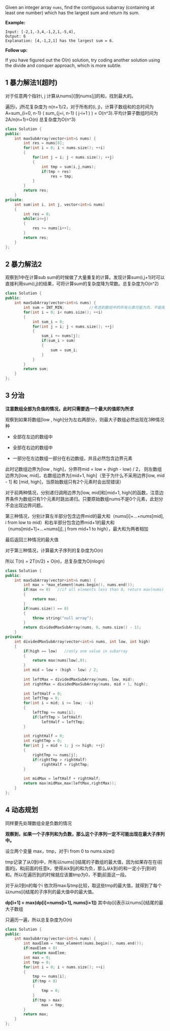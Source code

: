 Given an integer array `nums`, find the contiguous subarray (containing at least one number) which has the largest sum and return its sum.

**Example:**

```
Input: [-2,1,-3,4,-1,2,1,-5,4],
Output: 6
Explanation: [4,-1,2,1] has the largest sum = 6.
```

**Follow up:**

If you have figured out the O(*n*) solution, try coding another solution using the divide and conquer approach, which is more subtle.

## 1 暴力解法1(超时)

对于任意两个指针i, j  计算从nums[i]到nums[j]的和，找到最大的。

遍历i，j所花复杂度为 n(n+1)/2，对于所有的(i, j)，计算子数组和的总时间为A=sum_{i=0, n-1} ( sum_{j=i, n-1} ( j-i+1 ) ) = O(n\^3).平均计算子数组时间为2A/n(n+1)=O(n) 总复杂度为O(n\^3) 

```c++
class Solution {
public:
    int maxSubArray(vector<int>& nums) {
        int res = nums[0];
        for(int i = 0; i < nums.size(); ++i)
        {
            for(int j = i; j < nums.size(); ++j)
            {
                int tmp = sum(i,j,nums);
                if(tmp > res)
                    res = tmp;
            }
        }
        return res;
    }
private:
    int sum(int i, int j, vector<int>& nums)
    {
        int res = 0;
        while(i<=j)
        {
            res += nums[i++];
        }
        return res;
    }
};
```

## 2 暴力解法2

观察到1中在计算sub sum的时候做了大量重复的计算。发现计算sum(i,j+1)时可以直接利用sum(i,j)的结果，可将计算sum的复杂度降为常数。总复杂度为O(n\^2)

```c++
class Solution {
public:
    int maxSubArray(vector<int>& nums) {
        int sum = INT_MIN;           //考虑到数组中的所有元素可能为负，不能用0初始化
        for(int i = 0; i< nums.size(); ++i)
        {
            int sum_i = 0;
            for(int j = i; j < nums.size(); ++j)
            {
                sum_i += nums[j];
                if(sum_i > sum)
                {
                    sum = sum_i;
                }
            }
        }
        return sum;
    }
};
```

## 3 分治

**注意数组全部为负值的情况，此时只需要选一个最大的值即为所求**

观察到如果将数组[low , high]分为左右两部分，则最大子数组必然出现在3种情况种

+ 全部在左边的数组中

+ 全部在右边的数组中

+ 一部分在左边数组一部分在右边数组，并且必然包含边界元素

此时记数组边界为[low , high]，分界符mid = low + (high - low) / 2， 则左数组边界为[low, mid]，右数组边界为[mid+1, high]（至于为什么不采用边界[low, mid - 1] 和 [mid, high]，当原始数组只有2个元素时会出现错误）

对于前两种情况，分别递归调用边界为[low, mid]和[mid+1, high]的函数，注意边界条件为数组只有1个元素时跳出递归。只要原始数组nums不是0个元素，此划分不会出现边界问题。

  第三种情况，分别计算左半部分包含边界mid的最大和（nums[i]+...+nums[mid], i from low to mid）和右半部分包含边界mid+1的最大和（nums[mid+1]+...+nums[j], j from mid+1 to high），最大和为两者相加

最后返回三种情况的最大值

对于第三种情况，计算最大子序列的复杂度为O(n)

所以 T(n) = 2T(n/2) + O(n)，总复杂度为O(nlogn)

```c++
class Solution {
public:
    int maxSubArray(vector<int>& nums) {
        int max = *max_element(nums.begin(), nums.end());
        if(max <= 0)   //if all elements less than 0, return max(nums)
        {
            return max;   
        }
        if(nums.size() == 0)
        {
            throw string("null array");
        }
        return dividedMaxSubArray(nums, 0, nums.size() - 1);
    }
private:
    int dividedMaxSubArray(vector<int>& nums, int low, int high)
    {
        if(high == low)   //only one value in subarray
        {
            return max(nums[low],0);
        }
        int mid = low + (high - low) / 2;
        
        int leftMax = dividedMaxSubArray(nums, low, mid);
        int rightMax = dividedMaxSubArray(nums, mid + 1, high);
        
        int leftHalf = 0;
        int leftTmp = 0;
        for(int i = mid; i >= low; --i)
        {
            leftTmp += nums[i];
            if(leftTmp > leftHalf)
                leftHalf = leftTmp;
        }
        
        int rightHalf = 0;
        int rightTmp = 0;
        for(int j = mid + 1; j <= high; ++j)
        {
            rightTmp += nums[j];
            if(rightTmp > rightHalf)
                rightHalf = rightTmp;
        }
        
        int midMax = leftHalf + rightHalf;
        return max(midMax,max(leftMax,rightMax));
    }
};
```

## 4 动态规划

同样要先处理数组全是负数的情况

**观察到，如果一个子序列和为负数，那么这个子序列一定不可能出现在最大子序列中。**

设立两个变量 max，tmp，对于i from 0 to nums.size()

tmp记录了从0到i中，所有以nums[i]结尾的子数组的最大值，因为如果存在在i前面的j，和j前面的任意k，使得从k到j的和为负，那么从k到i的和一定小于j到i的和。所以在遍历到j的时候就应该置tmp为0，不要j前面这一段。

对于从0到n的每个i 依次将max与tmp比较，取这些tmp的最大值，就得到了每个以nums[i]结尾的子序列的最大值中的最大值。

**dp[i+1] = max(dp[i]+nums[i+1], nums[i+1])** 其中dp[i]表示以nums[i]结尾的最大子数组

只遍历一遍，所以总复杂度为O(n)

```c++
class Solution {
public:
    int maxSubArray(vector<int>& nums) {
        int maxElem = *max_element(nums.begin(), nums.end());
        if(maxElem < 0)
            return maxElem;
        int max = 0;
        int tmp = 0;
        for(int i = 0; i < nums.size(); ++i)
        {
            tmp += nums[i];
            if(tmp < 0)
            {
                tmp = 0;
            }
            if(tmp > max)
                max = tmp;
        }
        return max;
    }
};
```

